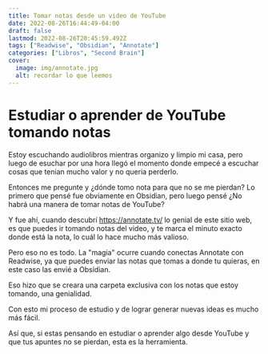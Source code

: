 ```yaml
---
title: Tomar notas desde un video de YouTube
date: 2022-08-26T16:44:49-04:00
draft: false
lastmod: 2022-08-26T20:45:59.492Z
tags: ["Readwise", "Obsidian", "Annotate"]
categories: ["Libros", "Second Brain"]
cover:
  image: img/annotate.jpg
  alt: recordar lo que leemos
---
```


# Estudiar o aprender de YouTube tomando notas

Estoy escuchando audiolibros mientras organizo y limpio mi casa, pero luego de esuchar por una hora llegó el momento donde empecé a escuchar cosas que tenian mucho valor y no queria perderlo.

Entonces me pregunte y ¿dónde tomo nota para que no se me pierdan? Lo primero que pensé fue obviamente en Obsidian, pero luego pensé ¿No habrá una manera de tomar notas de YouTube?

Y fue ahí, cuando descubrí https://annotate.tv/ lo genial de este sitio web, es que puedes ir tomando notas del video, y te marca el minuto exacto donde está la nota, lo cuál lo hace mucho más valioso.

Pero eso no es todo. La "magia" ocurre cuando conectas Annotate con Readwise, ya que puedes enviar las notas que tomas a donde tu quieras, en este caso las envié a Obsidian.

Eso hizo que se creara una carpeta exclusiva con los notas que estoy tomando, una genialidad.

Con esto mi proceso de estudio y de lograr generar nuevas ideas es mucho más fácil.

Así que, si estas pensando en estudiar o aprender algo desde YouTube y que tus apuntes no se pierdan, esta es la herramienta.
